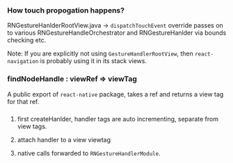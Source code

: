 
### How touch propogation happens?

RNGestureHanlderRootView.java -> `dispatchTouchEvent` override passes
on to various RNGestureHandleOrchestrator and RNGestureHanlder via bounds checking etc.


Note: If you are explicitly not using `GestureHandlerRootView`, then `react-navigation` is probably using it in its stack views.

### findNodeHandle : viewRef => viewTag

A public export of `react-native` package, takes a ref and 
returns a view tag for that ref.


### 

1. first createHanlder, handler tags are auto incrementing, separate from view tags.

2. attach handler to a view viewtag

3. native calls forwarded to `RNGestureHandlerModule`.

